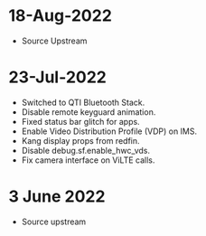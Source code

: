 # 18-Aug-2022
- Source Upstream

# 23-Jul-2022
- Switched to QTI Bluetooth Stack.
- Disable remote keyguard animation.
- Fixed status bar glitch for apps.
- Enable Video Distribution Profile (VDP) on IMS.
- Kang display props from redfin.
- Disable debug.sf.enable_hwc_vds.
- Fix camera interface on ViLTE calls.

# 3 June 2022 

- Source upstream 
